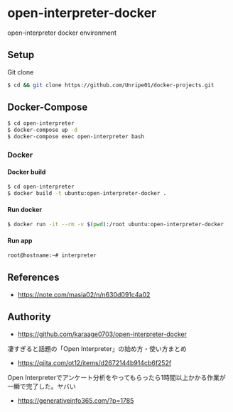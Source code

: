 # open-interpreter-docker
open-interpreter docker environment


## Setup
Git clone
```sh
$ cd && git clone https://github.com/Unripe01/docker-projects.git
```

## Docker-Compose
```sh
$ cd open-interpreter
$ docker-compose up -d
$ docker-compose exec open-interpreter bash
```

### Docker

#### Docker build

```sh
$ cd open-interpreter
$ docker build -t ubuntu:open-interpreter-docker .
```

#### Run docker

```sh
$ docker run -it --rm -v $(pwd):/root ubuntu:open-interpreter-docker
```

#### Run app

```sh
root@hostname:~# interpreter
```

## References
- https://note.com/masia02/n/n630d091c4a02

## Authority
- https://github.com/karaage0703/open-interpreter-docker

凄すぎると話題の「Open Interpreter」の始め方・使い方まとめ
- https://qiita.com/ot12/items/d2672144b914cb6f252f

Open Interpreterでアンケート分析をやってもらったら1時間以上かかる作業が一瞬で完了した。ヤバい
- https://generativeinfo365.com/?p=1785